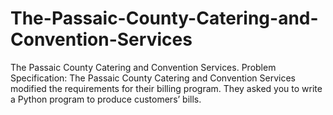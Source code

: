 # The-Passaic-County-Catering-and-Convention-Services
The Passaic County Catering and Convention Services. Problem Specification:   The Passaic County Catering and Convention Services modified the requirements for their billing  program. They asked you to write a Python program to produce customers’ bills.
